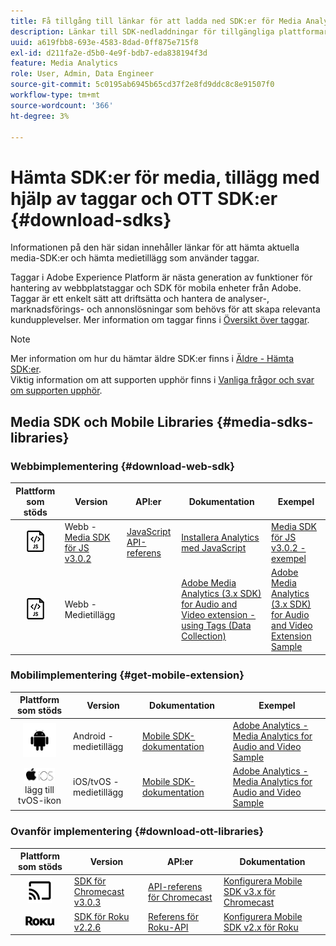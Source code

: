 ```yaml
---
title: Få tillgång till länkar för att ladda ned SDK:er för Media Analytics
description: Länkar till SDK-nedladdningar för tillgängliga plattformar, inklusive Android, iOS, JavaScript, Chromecast och Roku.
uuid: a619fbb8-693e-4583-8dad-0ff875e715f8
exl-id: d211fa2e-d5b0-4e9f-bdb7-eda838194f3d
feature: Media Analytics
role: User, Admin, Data Engineer
source-git-commit: 5c0195ab6945b65cd37f2e8fd9ddc8c8e91507f0
workflow-type: tm+mt
source-wordcount: '366'
ht-degree: 3%

---
```


# Hämta SDK:er för media, tillägg med hjälp av taggar och OTT SDK:er {#download-sdks}

Informationen på den här sidan innehåller länkar för att hämta aktuella media-SDK:er och hämta medietillägg som använder taggar.

Taggar i Adobe Experience Platform är nästa generation av funktioner för hantering av webbplatstaggar och SDK för mobila enheter från Adobe. Taggar är ett enkelt sätt att driftsätta och hantera de analyser-, marknadsförings- och annonslösningar som behövs för att skapa relevanta kundupplevelser. Mer information om taggar finns i [Översikt över taggar](https://experienceleague.adobe.com/docs/platform-learn/data-collection/overview.html?lang=sv).


>[!NOTE]
>
>Mer information om hur du hämtar äldre SDK:er finns i [Äldre - Hämta SDK:er](/help/legacy/legacy-download-sdks.md).<br>
>Viktig information om att supporten upphör finns i [Vanliga frågor och svar om supporten upphör](/help/additional-resources/end-of-support-faqs.md).

## Media SDK och Mobile Libraries {#media-sdks-libraries}

### Webbimplementering {#download-web-sdk}

| Plattform som stöds | Version |  API:er   |  Dokumentation  |  Exempel  |
|:---:|---|---|---|---|
| ![JavaScript-ikon](assets/javascript-icon.png) | Webb - [Media SDK för JS v3.0.2](https://github.com/Adobe-Marketing-Cloud/media-sdks/releases/tag/js-v3.0.2) | [JavaScript API-referens](https://adobe-marketing-cloud.github.io/media-sdks/reference/javascript_3x/index.html) | [Installera Analytics med JavaScript](/help/implementation/media-sdk/setup/web-implementation.md) | [Media SDK för JS v3.0.2 - exempel](https://github.com/Adobe-Marketing-Cloud/media-sdks/tree/master/sdks/js/3.x) |
| ![JavaScript-ikon](assets/javascript-icon.png) | Webb - Medietillägg |  | [Adobe Media Analytics (3.x SDK) for Audio and Video extension - using Tags (Data Collection)](https://experienceleague.adobe.com/docs/experience-platform/tags/extensions/adobe/media-analytics-3x/overview.html?lang=en) | [Adobe Media Analytics (3.x SDK) for Audio and Video Extension Sample](https://github.com/Adobe-Marketing-Cloud/media-sdks/tree/master/samples/launch/js/3.x) |

### Mobilimplementering {#get-mobile-extension}

| Plattform som stöds | Version |  Dokumentation   |  Exempel  |
|:---:|---|---|---|
| ![Android-ikon](assets/android-icon.png) | Android - medietillägg | [Mobile SDK-dokumentation](https://developer.adobe.com/client-sdks/documentation/adobe-media-analytics/) | [Adobe Analytics - Media Analytics for Audio and Video Sample](https://github.com/Adobe-Marketing-Cloud/media-sdks/tree/master/samples/launch/mobile/android) |
| ![Apple iOS, ikon](assets/ios-icon.png)<br>lägg till tvOS-ikon | iOS/tvOS - medietillägg | [Mobile SDK-dokumentation](https://developer.adobe.com/client-sdks/documentation/adobe-media-analytics/) | [Adobe Analytics - Media Analytics for Audio and Video Sample](https://github.com/adobe/aepsdk-media-ios/tree/main/TestApp) |

### Ovanför implementering {#download-ott-libraries}

| Plattform som stöds | Version |  API:er   |  Dokumentation  |
|:---:|---|---|---|
| ![Chromecast-ikon](assets/chromecast-icon.png) | [SDK för Chromecast v3.0.3](https://github.com/Adobe-Marketing-Cloud/media-sdks/releases/tag/chromecast-v3.0.3) | [API-referens för Chromecast](https://adobe-marketing-cloud.github.io/media-sdks/reference/chromecast/) | [Konfigurera Mobile SDK v3.x för Chromecast](/help/implementation/media-sdk/setup/set-up-chromecast.md) |
| ![Roku-ikon](assets/roku-icon.png) | [SDK för Roku v2.2.6](https://github.com/Adobe-Marketing-Cloud/media-sdks/releases/tag/roku-v2.2.6) | [Referens för Roku-API](/help/implementation/media-sdk/setup/set-up-roku.md) | [Konfigurera Mobile SDK v2.x för Roku](/help/implementation/media-sdk/setup/set-up-roku.md) |
